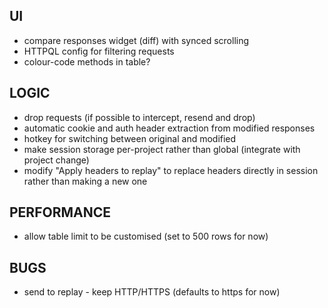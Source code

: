 ## UI
- compare responses widget (diff) with synced scrolling
- HTTPQL config for filtering requests
- colour-code methods in table?

## LOGIC
- drop requests (if possible to intercept, resend and drop)
- automatic cookie and auth header extraction from modified responses
- hotkey for switching between original and modified
- make session storage per-project rather than global (integrate with project change)
- modify "Apply headers to replay" to replace headers directly in session rather than making a new one

## PERFORMANCE
- allow table limit to be customised (set to 500 rows for now)

## BUGS
- send to replay - keep HTTP/HTTPS (defaults to https for now)